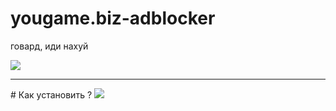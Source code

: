 # yougame.biz-adblocker
говард, иди нахуй

<img src="https://i.postimg.cc/760p7FwX/MainLogo.png">

<hr>  
# Как установить ?
<img src="https://i.postimg.cc/rmsDw9T8/2025-08-13-153019.png">
